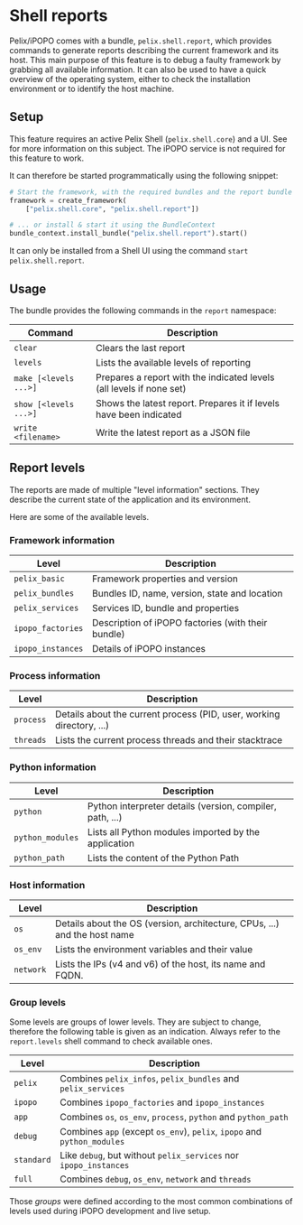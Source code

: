 # Shell reports

Pelix/iPOPO comes with a bundle, `pelix.shell.report`, which provides
commands to generate reports describing the current framework and its
host. This main purpose of this feature is to debug a faulty framework
by grabbing all available information. It can also be used to have a
quick overview of the operating system, either to check the installation
environment or to identify the host machine.

## Setup

This feature requires an active Pelix Shell (`pelix.shell.core`) and a
UI. See [](./shell.md) for more information on this subject. The iPOPO
service is not required for this feature to work.

It can therefore be started programmatically using the following
snippet:

```python
# Start the framework, with the required bundles and the report bundle
framework = create_framework(
    ["pelix.shell.core", "pelix.shell.report"])

# ... or install & start it using the BundleContext
bundle_context.install_bundle("pelix.shell.report").start()
```

It can only be installed from a Shell UI using the command
`start pelix.shell.report`.

## Usage

The bundle provides the following commands in the `report` namespace:

| Command | Description |
|----|----|
| `clear` | Clears the last report |
| `levels` | Lists the available levels of reporting |
| `make [<levels ...>]` | Prepares a report with the indicated levels (all levels if none set) |
| `show [<levels ...>]` | Shows the latest report. Prepares it if levels have been indicated |
| `write <filename>` | Write the latest report as a JSON file |

## Report levels

The reports are made of multiple "level information" sections. They
describe the current state of the application and its environment.

Here are some of the available levels.

### Framework information

| Level             | Description                                        |
|-------------------|----------------------------------------------------|
| `pelix_basic`     | Framework properties and version                   |
| `pelix_bundles`   | Bundles ID, name, version, state and location      |
| `pelix_services`  | Services ID, bundle and properties                 |
| `ipopo_factories` | Description of iPOPO factories (with their bundle) |
| `ipopo_instances` | Details of iPOPO instances                         |

### Process information

| Level | Description |
|----|----|
| `process` | Details about the current process (PID, user, working directory, ...) |
| `threads` | Lists the current process threads and their stacktrace |

### Python information

| Level | Description |
|----|----|
| `python` | Python interpreter details (version, compiler, path, ...) |
| `python_modules` | Lists all Python modules imported by the application |
| `python_path` | Lists the content of the Python Path |

### Host information

| Level | Description |
|----|----|
| `os` | Details about the OS (version, architecture, CPUs, ...) and the host name |
| `os_env` | Lists the environment variables and their value |
| `network` | Lists the IPs (v4 and v6) of the host, its name and FQDN. |

### Group levels

Some levels are groups of lower levels. They are subject to change,
therefore the following table is given as an indication. Always refer to
the `report.levels` shell command to check available ones.

| Level | Description |
|----|----|
| `pelix` | Combines `pelix_infos`, `pelix_bundles` and `pelix_services` |
| `ipopo` | Combines `ipopo_factories` and `ipopo_instances` |
| `app` | Combines `os`, `os_env`, `process`, `python` and `python_path` |
| `debug` | Combines `app` (except `os_env`), `pelix`, `ipopo` and `python_modules` |
| `standard` | Like `debug`, but without `pelix_services` nor `ipopo_instances` |
| `full` | Combines `debug`, `os_env`, `network` and `threads` |

Those *groups* were defined according to the most common combinations of
levels used during iPOPO development and live setup.
